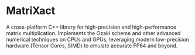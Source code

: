 # MatriXact
A cross-platform C++ library for high-precision and high-performance matrix multiplication. Implements the Ozaki scheme and other advanced numerical techniques on CPUs and GPUs, leveraging modern low-precision hardware (Tensor Cores, SIMD) to emulate accurate FP64 and beyond.
